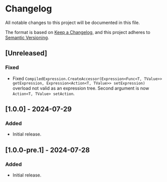 # Changelog

All notable changes to this project will be documented in this file.

The format is based on [Keep a Changelog](https://keepachangelog.com/en/1.1.0/),
and this project adheres to [Semantic Versioning](https://semver.org/spec/v2.0.0.html).

## [Unreleased]
### Fixed
- Fixed `CompiledExpression.CreateAccessor(Expression<Func<T, TValue>> getExpression, Expression<Action<T, TValue>> setExpression)` overload not valid as an expression tree. Second argument is now `Action<T, TValue> setAction`.

## [1.0.0] - 2024-07-29
### Added
- Initial release.

## [1.0.0-pre.1] - 2024-07-28
### Added
- Initial release.
